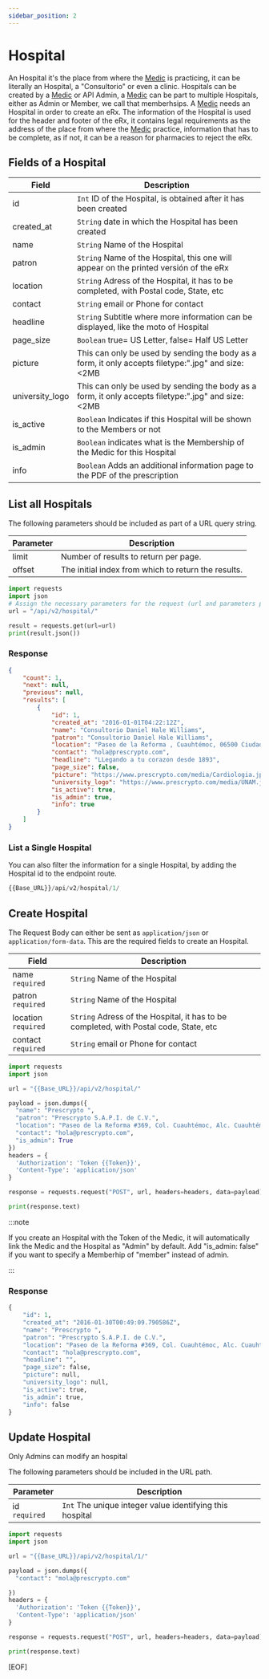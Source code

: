 ```yaml
---
sidebar_position: 2
---
```


# Hospital
An Hospital it's the place from where the [Medic](medic.md) is practicing, it can be literally an Hospital, a "Consultorio" or even a clinic.
Hospitals can be created by a [Medic](medic.md)  or API Admin, a [Medic](medic.md)  can be part to multiple Hospitals, either as Admin or Member, we call that memberhsips.
A [Medic](medic.md)  needs an Hospital in order to create an eRx.
The information of the Hospital is used for the header and footer of the eRx, it contains legal requirements as the address of the place from where the [Medic](medic.md)  practice, information that has to be complete, as if not, it can be a reason for pharmacies to reject the eRx.


## Fields of a Hospital
|Field|Description|
|--|--|
|id|`Int` ID of the Hospital, is obtained after it has been created|
|created_at|`String` date in which the Hospital has been created|
|name|`String` Name of the Hospital|
|patron|`String` Name of the Hospital, this one will appear on the printed versión of the eRx|
|location|`String` Adress of the Hospital, it has to be completed, with Postal code, State, etc|
|contact|`String` email or Phone for contact|
|headline|`String` Subtitle where more information can be displayed, like the moto of Hospital|
|page_size|`Boolean` true= US Letter, false= Half US Letter|
|picture|This can only be used by sending the body as a form, it only accepts filetype:".jpg" and size:<2MB|
|university_logo|This can only be used by sending the body as a form, it only accepts filetype:".jpg" and size:<2MB|
|is_active|`Boolean` Indicates if this Hospital will be shown to the Members or not|
|is_admin|`Boolean` indicates what is the Membership of the Medic for this Hospital|
|info|`Boolean` Adds an additional information page to the PDF of the prescription|

## List all Hospitals
The following parameters should be included as part of a URL query string.

|Parameter|	Description|
|--|--|
|limit|	Number of results to return per page.|
|offset| The initial index from which to return the results.|

```python title="GET /api/v2/hospital"
import requests
import json
# Assign the necessary parameters for the request (url and parameters payload)
url = "/api/v2/hospital/"

result = requests.get(url=url)
print(result.json())
```

### Response
```json title="[StatusCode: 200] Success here are all your Hospitals created"
{   
    "count": 1,
    "next": null,
    "previous": null,
    "results": [
        {
            "id": 1,
            "created_at": "2016-01-01T04:22:12Z",
            "name": "Consultorio Daniel Hale Williams",
            "patron": "Consultorio Daniel Hale Williams",
            "location": "Paseo de la Reforma , Cuauhtémoc, 06500 Ciudad de México",
            "contact": "hola@prescrypto.com",
            "headline": "LLegando a tu corazon desde 1893",
            "page_size": false,
            "picture": "https://www.prescrypto.com/media/Cardiologia.jpg",
            "university_logo": "https://www.prescrypto.com/media/UNAM.jpg",
            "is_active": true,
            "is_admin": true,
            "info": true
        }
    ]    
}
```

### List a Single Hospital
You can also filter the information for a single Hospital, by adding the Hospital id to the endpoint route.

```python title="GET /api/v2/hospital/{{Hospital_ID}}"
{{Base_URL}}/api/v2/hospital/1/
```

## Create Hospital
The Request Body can either be sent as `application/json` or `application/form-data`. 
This are the required fields to create an Hospital.

|Field|Description|
|--|--|
|name `required`|`String` Name of the Hospital|
|patron `required`|`String` Name of the Hospital|
|location `required`|`String` Adress of the Hospital, it has to be completed, with Postal code, State, etc|
|contact `required`|`String` email or Phone for contact|

```python title="POST /api/v2/hospital/"
import requests
import json

url = "{{Base_URL}}/api/v2/hospital/"

payload = json.dumps({
  "name": "Prescrypto ",
  "patron": "Prescrypto S.A.P.I. de C.V.",
  "location": "Paseo de la Reforma #369, Col. Cuauhtémoc, Alc. Cuauhtémoc ,C.P. 06500, Ciudad de México",
  "contact": "hola@prescrypto.com",
  "is_admin": True
})
headers = {
  'Authorization': 'Token {{Token}}',
  'Content-Type': 'application/json'
}

response = requests.request("POST", url, headers=headers, data=payload)

print(response.text)

```
:::note

If you create an Hospital with the Token of the Medic, it will  automatically link the Medic and the Hospital as "Admin" by default. 
Add "is_admin: false" if you want to specify a Memberhip of "member" instead of admin.

:::


### Response

```python title="[StatusCode: 201] Success the Hospital has been created"
{
    "id": 1,
    "created_at": "2016-01-30T00:49:09.790586Z",
    "name": "Prescrypto ",
    "patron": "Prescrypto S.A.P.I. de C.V.",
    "location": "Paseo de la Reforma #369, Col. Cuauhtémoc, Alc. Cuauhtémoc ,C.P. 06500, Ciudad de México",
    "contact": "hola@prescrypto.com",
    "headline": "",
    "page_size": false,
    "picture": null,
    "university_logo": null,
    "is_active": true,
    "is_admin": true,
    "info": false
}
```

## Update Hospital
Only Admins can modify an hospital

The following parameters should be included in the URL path.

|Parameter|	Description|
|--|--|
|id `required`|	`Int` The unique integer value identifying this hospital|

```python title="PATCH /api/v2/hospital/{{id}}"
import requests
import json

url = "{{Base_URL}}/api/v2/hospital/1/"

payload = json.dumps({
  "contact": "mola@prescrypto.com"

})
headers = {
  'Authorization': 'Token {{Token}}',
  'Content-Type': 'application/json'
}

response = requests.request("POST", url, headers=headers, data=payload)

print(response.text)
```

[EOF]